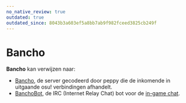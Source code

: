 ```yaml
---
no_native_review: true
outdated: true
outdated_since: 8043b3a603ef5a8bb7ab9f982fceed3825cb249f
---
```


# Bancho

**Bancho** kan verwijzen naar:

- [Bancho](/wiki/Glossary#bancho), de server gecodeerd door peppy die de inkomende in uitgaande osu! verbindingen afhandelt.
- [BanchoBot](/wiki/BanchoBot), de IRC (Internet Relay Chat) bot voor de [in-game chat](/wiki/Chat_Console).
